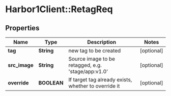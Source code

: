 # Harbor1Client::RetagReq

## Properties
Name | Type | Description | Notes
------------ | ------------- | ------------- | -------------
**tag** | **String** | new tag to be created | [optional] 
**src_image** | **String** | Source image to be retagged, e.g. &#39;stage/app:v1.0&#39; | [optional] 
**override** | **BOOLEAN** | If target tag already exists, whether to override it | [optional] 



